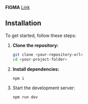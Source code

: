 **FIGMA**
[Link](https://www.figma.com/design/fww6BUe77KIm14vo9i8Agm/Portfolio?node-id=99-1019&t=rpBWo8vwyBr8vQ4u-0)

## Installation

To get started, follow these steps:

1. **Clone the repository:**

   ```bash
   git clone <your-repository-url>
   cd <your-project-folder>
   ```
2. **Install dependencies:**
   ```
   npm i
   ```
3. Start the development server:
   ```
   npm run dev
   ```
